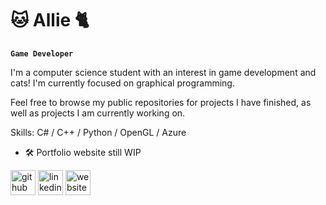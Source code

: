 # 🐱 Allie 🐈

**`Game Developer`**

I'm a computer science student with an interest in game development and cats! I'm currently focused on graphical programming.

Feel free to browse my public repositories for projects I have finished, as well as projects I am currently working on. 
 
Skills: C# / C++ / Python / OpenGL / Azure

- 🛠 Portfolio website still WIP



[<img src='https://cdn.jsdelivr.net/npm/simple-icons@3.0.1/icons/github.svg' alt='github' height='40'>](https://github.com/acpye)  [<img src='https://cdn.jsdelivr.net/npm/simple-icons@3.0.1/icons/linkedin.svg' alt='linkedin' height='40'>](https://www.linkedin.com/in/alicepye/)  [<img src='https://cdn.jsdelivr.net/npm/simple-icons@3.0.1/icons/icloud.svg' alt='website' height='40'>](https://acpye.github.io/)  

